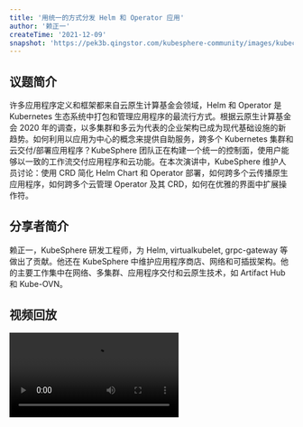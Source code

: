 ```yaml
---
title: '用统一的方式分发 Helm 和 Operator 应用'
author: '赖正一'
createTime: '2021-12-09'
snapshot: 'https://pek3b.qingstor.com/kubesphere-community/images/kubecon2021-zhengyi.png'
---
```


## 议题简介

许多应用程序定义和框架都来自云原生计算基金会领域，Helm 和 Operator 是 Kubernetes 生态系统中打包和管理应用程序的最流行方式。根据云原生计算基金会 2020 年的调查，以多集群和多云为代表的企业架构已成为现代基础设施的新趋势。如何利用以应用为中心的概念来提供自助服务，跨多个 Kubernetes 集群和云交付/部署应用程序？KubeSphere 团队正在构建一个统一的控制面，使用户能够以一致的工作流交付应用程序和云功能。在本次演讲中，KubeSphere 维护人员讨论：使用 CRD 简化 Helm Chart 和 Operator 部署，如何跨多个云传播原生应用程序，如何跨多个云管理 Operator 及其 CRD，如何在优雅的界面中扩展操作符。

## 分享者简介

赖正一，KubeSphere 研发工程师，为 Helm, virtualkubelet, grpc-gateway 等做出了贡献。他还在 KubeSphere 中维护应用程序商店、网络和可插拔架构。他的主要工作集中在网络、多集群、应用程序交付和云原生技术，如 Artifact Hub 和 Kube-OVN。

## 视频回放

<video id="videoPlayer" controls="" preload="true">
  <source src="https://kubesphere-community.pek3b.qingstor.com/videos/KubeCon2021-China-zhengyi.mp4" type="video/mp4">
</video>


